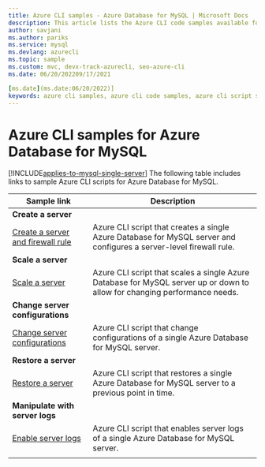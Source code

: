 ```yaml
---
title: Azure CLI samples - Azure Database for MySQL | Microsoft Docs
description: This article lists the Azure CLI code samples available for interacting with Azure Database for MySQL.
author: savjani
ms.author: pariks
ms.service: mysql
ms.devlang: azurecli
ms.topic: sample
ms.custom: mvc, devx-track-azurecli, seo-azure-cli
ms.date: 06/20/202209/17/2021

[ms.date](ms.date:06/20/2022)]
keywords: azure cli samples, azure cli code samples, azure cli script samples
---
```


# Azure CLI samples for Azure Database for MySQL 

[!INCLUDE[applies-to-mysql-single-server](../includes/applies-to-mysql-single-server.md)]
The following table includes links to sample Azure CLI scripts for Azure Database for MySQL.

| Sample link | Description  |
|---|---|
|**Create a server**||
| [Create a server and firewall rule](../scripts/sample-create-server-and-firewall-rule.md) | Azure CLI script that creates a single Azure Database for MySQL server and configures a server-level firewall rule. |
|**Scale a server**||
| [Scale a server](../scripts/sample-scale-server.md) | Azure CLI script that scales a single Azure Database for MySQL server up or down to allow for changing performance needs. |
|**Change server configurations**||
| [Change server configurations](../scripts/sample-change-server-configuration.md) | Azure CLI script that change configurations of a single Azure Database for MySQL server. |
|**Restore a server**||
| [Restore a server](../scripts/sample-point-in-time-restore.md) | Azure CLI script that restores a single Azure Database for MySQL server to a previous point in time. |
|**Manipulate with server logs**||
| [Enable server logs](../scripts/sample-server-logs.md) | Azure CLI script that enables server logs of a single Azure Database for MySQL server. |
|||
